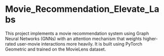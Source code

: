 # Movie_Recommendation_Elevate_Labs

This project implements a movie recommendation system using Graph Neural Networks (GNNs) with an attention mechanism that weights higher-rated user-movie interactions more heavily. It is built using PyTorch Geometric and trained on the MovieLens dataset.
